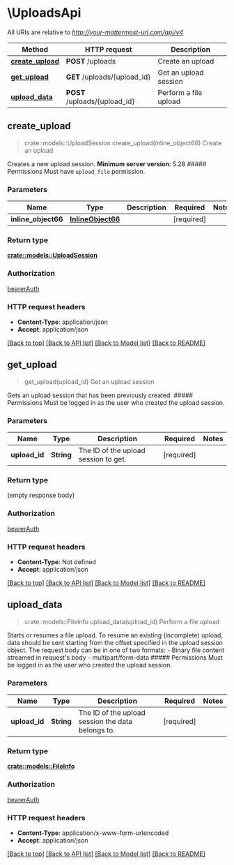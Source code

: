 # \UploadsApi

All URIs are relative to *http://your-mattermost-url.com/api/v4*

Method | HTTP request | Description
------------- | ------------- | -------------
[**create_upload**](UploadsApi.md#create_upload) | **POST** /uploads | Create an upload
[**get_upload**](UploadsApi.md#get_upload) | **GET** /uploads/{upload_id} | Get an upload session
[**upload_data**](UploadsApi.md#upload_data) | **POST** /uploads/{upload_id} | Perform a file upload



## create_upload

> crate::models::UploadSession create_upload(inline_object66)
Create an upload

Creates a new upload session.  __Minimum server version__: 5.28 ##### Permissions Must have `upload_file` permission. 

### Parameters


Name | Type | Description  | Required | Notes
------------- | ------------- | ------------- | ------------- | -------------
**inline_object66** | [**InlineObject66**](InlineObject66.md) |  | [required] |

### Return type

[**crate::models::UploadSession**](UploadSession.md)

### Authorization

[bearerAuth](../README.md#bearerAuth)

### HTTP request headers

- **Content-Type**: application/json
- **Accept**: application/json

[[Back to top]](#) [[Back to API list]](../README.md#documentation-for-api-endpoints) [[Back to Model list]](../README.md#documentation-for-models) [[Back to README]](../README.md)


## get_upload

> get_upload(upload_id)
Get an upload session

Gets an upload session that has been previously created.  ##### Permissions Must be logged in as the user who created the upload session. 

### Parameters


Name | Type | Description  | Required | Notes
------------- | ------------- | ------------- | ------------- | -------------
**upload_id** | **String** | The ID of the upload session to get. | [required] |

### Return type

 (empty response body)

### Authorization

[bearerAuth](../README.md#bearerAuth)

### HTTP request headers

- **Content-Type**: Not defined
- **Accept**: application/json

[[Back to top]](#) [[Back to API list]](../README.md#documentation-for-api-endpoints) [[Back to Model list]](../README.md#documentation-for-models) [[Back to README]](../README.md)


## upload_data

> crate::models::FileInfo upload_data(upload_id)
Perform a file upload

Starts or resumes a file upload.   To resume an existing (incomplete) upload, data should be sent starting from the offset specified in the upload session object.  The request body can be in one of two formats: - Binary file content streamed in request's body - multipart/form-data  ##### Permissions Must be logged in as the user who created the upload session. 

### Parameters


Name | Type | Description  | Required | Notes
------------- | ------------- | ------------- | ------------- | -------------
**upload_id** | **String** | The ID of the upload session the data belongs to. | [required] |

### Return type

[**crate::models::FileInfo**](FileInfo.md)

### Authorization

[bearerAuth](../README.md#bearerAuth)

### HTTP request headers

- **Content-Type**: application/x-www-form-urlencoded
- **Accept**: application/json

[[Back to top]](#) [[Back to API list]](../README.md#documentation-for-api-endpoints) [[Back to Model list]](../README.md#documentation-for-models) [[Back to README]](../README.md)

